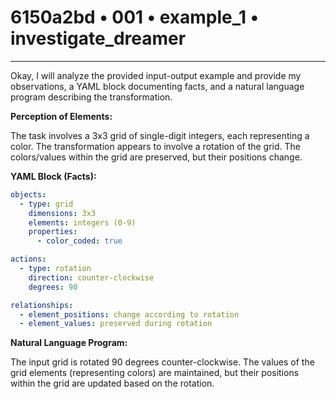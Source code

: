 # 6150a2bd • 001 • example_1 • investigate_dreamer

---
Okay, I will analyze the provided input-output example and provide my observations, a YAML block documenting facts, and a natural language program describing the transformation.

**Perception of Elements:**

The task involves a 3x3 grid of single-digit integers, each representing a color. The transformation appears to involve a rotation of the grid. The colors/values within the grid are preserved, but their positions change.

**YAML Block (Facts):**



```yaml
objects:
  - type: grid
    dimensions: 3x3
    elements: integers (0-9)
    properties:
      - color_coded: true

actions:
  - type: rotation
    direction: counter-clockwise
    degrees: 90

relationships:
  - element_positions: change according to rotation
  - element_values: preserved during rotation
```



**Natural Language Program:**

The input grid is rotated 90 degrees counter-clockwise. The values of the grid elements (representing colors) are maintained, but their positions within the grid are updated based on the rotation.

